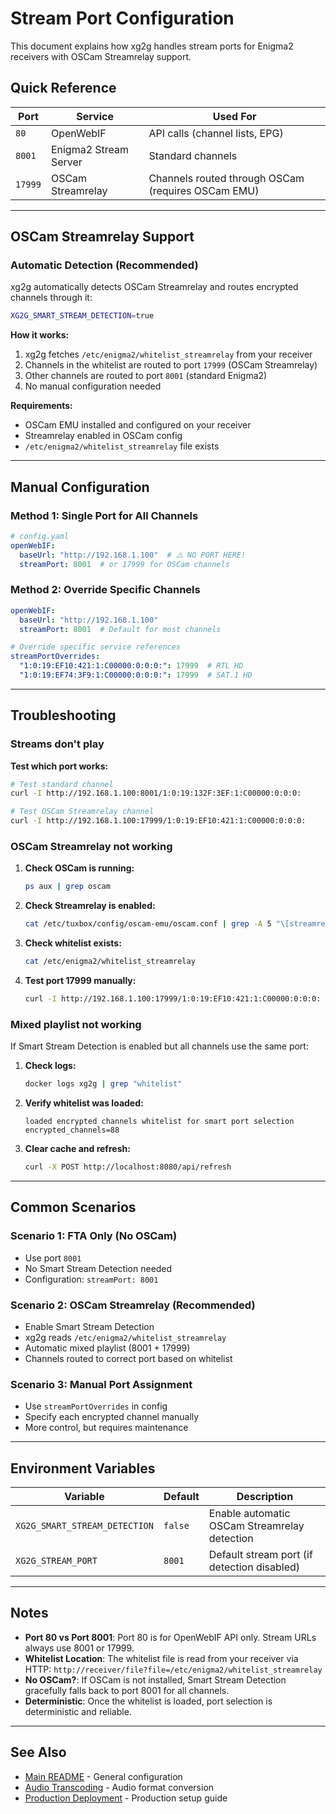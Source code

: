 # Stream Port Configuration

This document explains how xg2g handles stream ports for Enigma2 receivers with OSCam Streamrelay support.

## Quick Reference

| Port | Service | Used For |
|------|---------|----------|
| `80` | OpenWebIF | API calls (channel lists, EPG) |
| `8001` | Enigma2 Stream Server | Standard channels |
| `17999` | OSCam Streamrelay | Channels routed through OSCam (requires OSCam EMU) |

---

## OSCam Streamrelay Support

### Automatic Detection (Recommended)

xg2g automatically detects OSCam Streamrelay and routes encrypted channels through it:

```bash
XG2G_SMART_STREAM_DETECTION=true
```

**How it works:**
1. xg2g fetches `/etc/enigma2/whitelist_streamrelay` from your receiver
2. Channels in the whitelist are routed to port `17999` (OSCam Streamrelay)
3. Other channels are routed to port `8001` (standard Enigma2)
4. No manual configuration needed

**Requirements:**
- OSCam EMU installed and configured on your receiver
- Streamrelay enabled in OSCam config
- `/etc/enigma2/whitelist_streamrelay` file exists

---

## Manual Configuration

### Method 1: Single Port for All Channels

```yaml
# config.yaml
openWebIF:
  baseUrl: "http://192.168.1.100"  # ⚠️ NO PORT HERE!
  streamPort: 8001  # or 17999 for OSCam channels
```

### Method 2: Override Specific Channels

```yaml
openWebIF:
  baseUrl: "http://192.168.1.100"
  streamPort: 8001  # Default for most channels

# Override specific service references
streamPortOverrides:
  "1:0:19:EF10:421:1:C00000:0:0:0:": 17999  # RTL HD
  "1:0:19:EF74:3F9:1:C00000:0:0:0:": 17999  # SAT.1 HD
```

---

## Troubleshooting

### Streams don't play

**Test which port works:**
```bash
# Test standard channel
curl -I http://192.168.1.100:8001/1:0:19:132F:3EF:1:C00000:0:0:0:

# Test OSCam Streamrelay channel
curl -I http://192.168.1.100:17999/1:0:19:EF10:421:1:C00000:0:0:0:
```

### OSCam Streamrelay not working

1. **Check OSCam is running:**
   ```bash
   ps aux | grep oscam
   ```

2. **Check Streamrelay is enabled:**
   ```bash
   cat /etc/tuxbox/config/oscam-emu/oscam.conf | grep -A 5 "\[streamrelay\]"
   ```

3. **Check whitelist exists:**
   ```bash
   cat /etc/enigma2/whitelist_streamrelay
   ```

4. **Test port 17999 manually:**
   ```bash
   curl -I http://192.168.1.100:17999/1:0:19:EF10:421:1:C00000:0:0:0:
   ```

### Mixed playlist not working

If Smart Stream Detection is enabled but all channels use the same port:

1. **Check logs:**
   ```bash
   docker logs xg2g | grep "whitelist"
   ```

2. **Verify whitelist was loaded:**
   ```
   loaded encrypted channels whitelist for smart port selection
   encrypted_channels=88
   ```

3. **Clear cache and refresh:**
   ```bash
   curl -X POST http://localhost:8080/api/refresh
   ```

---

## Common Scenarios

### Scenario 1: FTA Only (No OSCam)
- Use port `8001`
- No Smart Stream Detection needed
- Configuration: `streamPort: 8001`

### Scenario 2: OSCam Streamrelay (Recommended)
- Enable Smart Stream Detection
- xg2g reads `/etc/enigma2/whitelist_streamrelay`
- Automatic mixed playlist (8001 + 17999)
- Channels routed to correct port based on whitelist

### Scenario 3: Manual Port Assignment
- Use `streamPortOverrides` in config
- Specify each encrypted channel manually
- More control, but requires maintenance

---

## Environment Variables

| Variable | Default | Description |
|----------|---------|-------------|
| `XG2G_SMART_STREAM_DETECTION` | `false` | Enable automatic OSCam Streamrelay detection |
| `XG2G_STREAM_PORT` | `8001` | Default stream port (if detection disabled) |

---

## Notes

- **Port 80 vs Port 8001**: Port 80 is for OpenWebIF API only. Stream URLs always use 8001 or 17999.
- **Whitelist Location**: The whitelist file is read from your receiver via HTTP: `http://receiver/file?file=/etc/enigma2/whitelist_streamrelay`
- **No OSCam?**: If OSCam is not installed, Smart Stream Detection gracefully falls back to port 8001 for all channels.
- **Deterministic**: Once the whitelist is loaded, port selection is deterministic and reliable.

---

## See Also

- [Main README](../README.md) - General configuration
- [Audio Transcoding](AUDIO_TRANSCODING.md) - Audio format conversion
- [Production Deployment](../PRODUCTION_DEPLOYMENT.md) - Production setup guide
